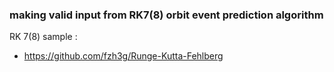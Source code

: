 ﻿### making valid input from RK7(8) orbit event prediction algorithm 
RK 7(8) sample : 
- https://github.com/fzh3g/Runge-Kutta-Fehlberg
